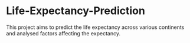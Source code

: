 # Life-Expectancy-Prediction
This project aims to predict the life expectancy across various continents and analysed factors affecting the expectancy.

